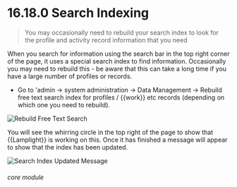 # 16.18.0  <i class="fab ha-searchengin"></i>  Search Indexing

> You may occasionally need to rebuild your search index to look for the profile and activity record information that you need



When you search for information using the search bar in the top right corner of the page, it uses a special search index to find information. Occasionally you may need to rebuild this - be aware that this can take a long time if you have a large number of profiles or records. 

- Go to 'admin -> system administration -> Data Management -> Rebuild free text search index for profiles / {{work}} etc records (depending on which one you need to rebuild).

![Rebuild Free Text Search](16.18.0a.png)

You will see the whirring circle in the top right of the page to show that {{Lamplight}} is working on this.  Once it has finished a message will appear to show that the index has been updated.

![Search Index Updated Message](16.18.0c.png)


###### core module
